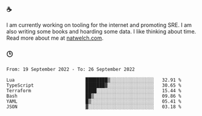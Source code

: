 ### ☕

I am currently working on tooling for the internet and promoting SRE. I am also writing some books and hoarding some data. I like thinking about time. Read more about me at [natwelch.com](https://natwelch.com).

### 🕒

<!--START_SECTION:waka-->

```text
From: 19 September 2022 - To: 26 September 2022

Lua                          ████████▒░░░░░░░░░░░░░░░░   32.91 %
TypeScript                   ███████▓░░░░░░░░░░░░░░░░░   30.65 %
Terraform                    ████░░░░░░░░░░░░░░░░░░░░░   15.44 %
Bash                         ██▒░░░░░░░░░░░░░░░░░░░░░░   09.86 %
YAML                         █▒░░░░░░░░░░░░░░░░░░░░░░░   05.41 %
JSON                         ▓░░░░░░░░░░░░░░░░░░░░░░░░   03.18 %
```

<!--END_SECTION:waka-->
